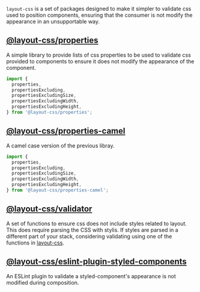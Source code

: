 `layout-css` is a set of packages designed to make it simpler to validate css used
to position components, ensuring that the consumer is not modify the appearance
in an unsupportable way.

## [@layout-css/properties](packages/properties)

A simple library to provide lists of css properties to be used to
validate css provided to components to ensure it does not modify the
appearance of the component.

```js
import {
  properties,
  propertiesExcluding,
  propertiesExcludingSize,
  propertiesExcludingWidth,
  propertiesExcludingHeight,
} from '@layout-css/properties';
```

## [@layout-css/properties-camel](packages/properties-camel)

A camel case version of the previous libray.

```js
import {
  properties,
  propertiesExcluding,
  propertiesExcludingSize,
  propertiesExcludingWidth,
  propertiesExcludingHeight,
} from '@layout-css/properties-camel';
```

## [@layout-css/validator](packages/validator)

A set of functions to ensure css does not include styles related to layout.
This does require parsing the CSS with stylis. If styles are parsed in a
different part of your stack, considering validating using one of the functions
in [layout-css](packages/layout-css).

## [@layout-css/eslint-plugin-styled-components](packages/eslint-plugin-styled-components)

An ESLint plugin to validate a styled-component's appearance is not modified
during composition.
